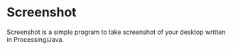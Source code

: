 # Screenshot
Screenshot is a simple program to take screenshot of your desktop written in Processing/Java. 
